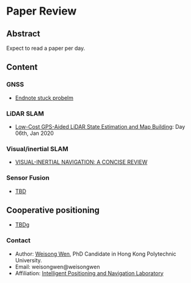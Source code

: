 # Paper Review

## Abstract
Expect to read a paper per day.

## Content
### GNSS

- [Endnote stuck probelm](https://www.zhihu.com/question/44969655/answer/415516847) 

### LiDAR SLAM
- [Low-Cost GPS-Aided LiDAR State Estimation and Map Building](20200106/README.md): Day 06th, Jan 2020


### Visual/inertial SLAM

- [VISUAL-INERTIAL NAVIGATION: A CONCISE REVIEW](20200107/README.md)

### Sensor Fusion
- [TBD](20200106/README.md)

## Cooperative positioning
- [TBDg](20200106/README.md)

### Contact
- Author: [Weisong Wen](https://weisongwen.wixsite.com/weisongwen), PhD Candidate in Hong Kong Polytechnic University.
- Email: weisongwen@weisongwen
- Affiliation: [Intelligent Positioning and Navigation Laboratory](https://www.polyu-ipn-lab.com/)